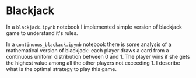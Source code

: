 # Blackjack
In a `blackjack.ipynb` notebook I implemented simple version of blackjack game to understand it's rules.

In a `continuous_blackack.ipynb` notebook there is some analysis of a mathematical version of blackjack:
each player draws a card from a continuous uniform distribution between 0 and 1. The player wins if she gets the highest value among all the other players not exceeding 1. I describe what is the optimal strategy to play this game.
